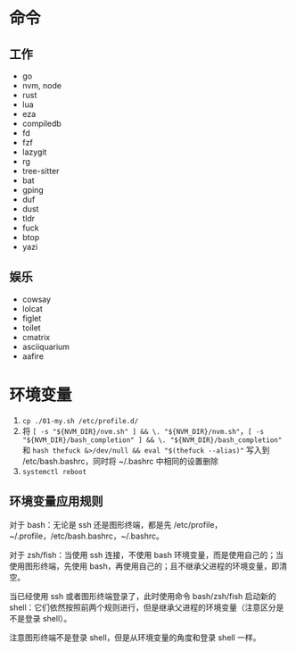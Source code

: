 # 命令

## 工作

- go
- nvm, node
- rust
- lua
- eza
- compiledb
- fd
- fzf
- lazygit
- rg
- tree-sitter
- bat
- gping
- duf
- dust
- tldr
- fuck
- btop
- yazi

## 娱乐

- cowsay
- lolcat
- figlet
- toilet
- cmatrix
- asciiquarium
- aafire


# 环境变量

1. `cp ./01-my.sh /etc/profile.d/`
2. 将 `[ -s "${NVM_DIR}/nvm.sh" ] && \. "${NVM_DIR}/nvm.sh"`，`[ -s "${NVM_DIR}/bash_completion" ] && \. "${NVM_DIR}/bash_completion"` 和 `hash thefuck &>/dev/null && eval "$(thefuck --alias)"` 写入到 /etc/bash.bashrc，同时将 ~/.bashrc 中相同的设置删除
3. `systemctl reboot`

## 环境变量应用规则

对于 bash：无论是 ssh 还是图形终端，都是先 /etc/profile，~/.profile，/etc/bash.bashrc，~/.bashrc。

对于 zsh/fish：当使用 ssh 连接，不使用 bash 环境变量，而是使用自己的；当使用图形终端，先使用 bash，再使用自己的；且不继承父进程的环境变量，即清空。

当已经使用 ssh 或者图形终端登录了，此时使用命令 bash/zsh/fish 启动新的 shell：它们依然按照前两个规则进行，但是继承父进程的环境变量（注意区分是不是登录 shell）。

注意图形终端不是登录 shell，但是从环境变量的角度和登录 shell 一样。
